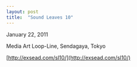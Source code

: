 ```yaml
---
layout: post
title:  "Sound Leaves 10"
---
```

January 22, 2011 

Media Art Loop-Line, Sendagaya, Tokyo 

[http://exsead.com/sl10/](http://exsead.com/sl10/)
